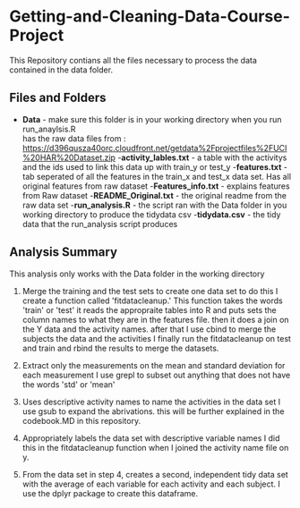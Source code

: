 # Getting-and-Cleaning-Data-Course-Project
This Repository contians all the files necessary to process the data contained in the data folder.

## Files and Folders
- **Data** - make sure this folder is in your working directory when you run run_anaylsis.R  
  has the raw data files from : https://d396qusza40orc.cloudfront.net/getdata%2Fprojectfiles%2FUCI%20HAR%20Dataset.zip
-**activity_lables.txt** - a table with the activitys and the ids used to link this data up with train_y or test_y
-**features.txt** - tab seperated of all the features in the train_x and test_x data set. Has all original features from raw dataset
-**Features_info.txt** - explains features from Raw dataset
-**README_Original.txt** - the original readme from the raw data set
-**run_analysis.R** - the script ran with the Data folder in you working directory to produce the tidydata csv
-**tidydata.csv** -   the tidy data that the run_analysis script produces


## Analysis Summary
This analysis only works with the Data folder in the working directory
1. Merge the training and the test sets to create one data set
  to do this I create a function called 'fitdatacleanup.'  This function takes the words 'train' or 'test'
   it reads the appropraite tables into R and puts sets the column names to what they are in the features file.
   then it does a join on the Y data and the activity names.  after that I use cbind to merge the subjects the data and the activities
   I finally run the fitdatacleanup on test and train and rbind the results to merge the datasets.

2. Extract only the measurements on the mean and standard deviation for each measurement
  I use grepl to subset out anything that does not have the words 'std' or 'mean'

3. Uses descriptive activity names to name the activities in the data set
  I use gsub to expand the abrivations.  this will be further explained in the codebook.MD in this repository. 
4. Appropriately labels the data set with descriptive variable names
  I did this in the fitdatacleanup function when I joined the activity name file on y.
5. From the data set in step 4, creates a second, independent tidy data set with the average of each variable for each activity and each subject.
  I use the dplyr package to create this dataframe.
